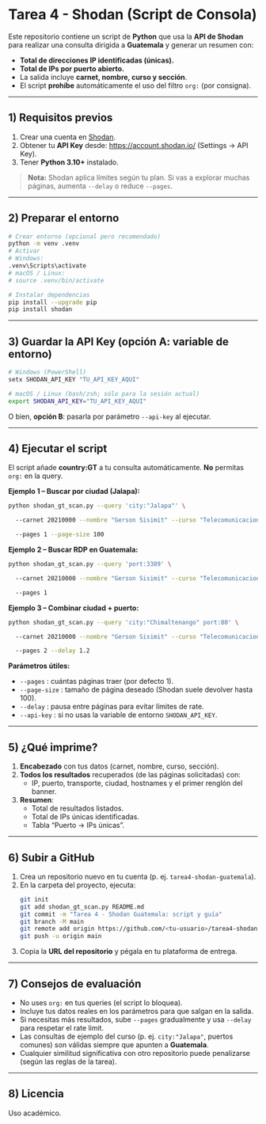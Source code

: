 
# Tarea 4 - Shodan (Script de Consola)

Este repositorio contiene un script de **Python** que usa la **API de Shodan** para realizar una consulta dirigida a **Guatemala** y generar un resumen con:

- **Total de direcciones IP identificadas (únicas).**
- **Total de IPs por puerto abierto.**
- La salida incluye **carnet, nombre, curso y sección**.
- El script **prohíbe** automáticamente el uso del filtro `org:` (por consigna).

---

## 1) Requisitos previos

1. Crear una cuenta en [Shodan](https://account.shodan.io/).
2. Obtener tu **API Key** desde: <https://account.shodan.io/> (Settings → API Key).
3. Tener **Python 3.10+** instalado.

> **Nota:** Shodan aplica límites según tu plan. Si vas a explorar muchas páginas, aumenta `--delay` o reduce `--pages`.

---

## 2) Preparar el entorno

```bash
# Crear entorno (opcional pero recomendado)
python -m venv .venv
# Activar
# Windows:
.venv\Scripts\activate
# macOS / Linux:
# source .venv/bin/activate

# Instalar dependencias
pip install --upgrade pip
pip install shodan
```

---

## 3) Guardar la API Key (opción A: variable de entorno)

```bash
# Windows (PowerShell)
setx SHODAN_API_KEY "TU_API_KEY_AQUI"

# macOS / Linux (bash/zsh; sólo para la sesión actual)
export SHODAN_API_KEY="TU_API_KEY_AQUI"
```

O bien, **opción B**: pasarla por parámetro `--api-key` al ejecutar.

---

## 4) Ejecutar el script

El script añade **country:GT** a tu consulta automáticamente. **No** permitas `org:` en la query.

**Ejemplo 1 – Buscar por ciudad (Jalapa):**
```bash
python shodan_gt_scan.py --query 'city:"Jalapa"' \

  --carnet 20210000 --nombre "Gerson Sisimit" --curso "Telecomunicaciones II" --seccion "A" \

  --pages 1 --page-size 100
```

**Ejemplo 2 – Buscar RDP en Guatemala:**
```bash
python shodan_gt_scan.py --query 'port:3389' \

  --carnet 20210000 --nombre "Gerson Sisimit" --curso "Telecomunicaciones II" --seccion "A" \

  --pages 1
```

**Ejemplo 3 – Combinar ciudad + puerto:**
```bash
python shodan_gt_scan.py --query 'city:"Chimaltenango" port:80' \

  --carnet 20210000 --nombre "Gerson Sisimit" --curso "Telecomunicaciones II" --seccion "A" \

  --pages 2 --delay 1.2
```

**Parámetros útiles:**
- `--pages` : cuántas páginas traer (por defecto 1).  
- `--page-size` : tamaño de página deseado (Shodan suele devolver hasta 100).  
- `--delay` : pausa entre páginas para evitar límites de rate.  
- `--api-key` : si no usas la variable de entorno `SHODAN_API_KEY`.

---

## 5) ¿Qué imprime?

1. **Encabezado** con tus datos (carnet, nombre, curso, sección).
2. **Todos los resultados** recuperados (de las páginas solicitadas) con:
   - IP, puerto, transporte, ciudad, hostnames y el primer renglón del banner.
3. **Resumen**:
   - Total de resultados listados.
   - Total de IPs únicas identificadas.
   - Tabla “Puerto → IPs únicas”.

---

## 6) Subir a GitHub

1. Crea un repositorio nuevo en tu cuenta (p. ej. `tarea4-shodan-guatemala`).  
2. En la carpeta del proyecto, ejecuta:
   ```bash
   git init
   git add shodan_gt_scan.py README.md
   git commit -m "Tarea 4 - Shodan Guatemala: script y guía"
   git branch -M main
   git remote add origin https://github.com/<tu-usuario>/tarea4-shodan-guatemala.git
   git push -u origin main
   ```
3. Copia la **URL del repositorio** y pégala en tu plataforma de entrega.

---

## 7) Consejos de evaluación
- No uses `org:` en tus queries (el script lo bloquea).
- Incluye tus datos reales en los parámetros para que salgan en la salida.
- Si necesitas más resultados, sube `--pages` gradualmente y usa `--delay` para respetar el rate limit.
- Las consultas de ejemplo del curso (p. ej. `city:"Jalapa"`, puertos comunes) son válidas siempre que apunten a **Guatemala**.
- Cualquier similitud significativa con otro repositorio puede penalizarse (según las reglas de la tarea).

---

## 8) Licencia
Uso académico.
